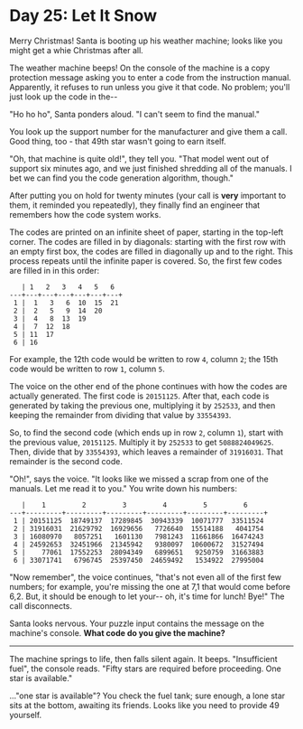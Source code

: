 # Day 25: Let It Snow

Merry Christmas! Santa is booting up his weather machine; looks like you
might get a whie Christmas after all.

The weather machine beeps! On the console of the machine is a copy
protection message asking you to enter a code from the instruction manual.
Apparently, it refuses to run unless you give it that code. No problem;
you'll just look up the code in the--

"Ho ho ho", Santa ponders aloud. "I can't seem to find the manual."

You look up the support number for the manufacturer and give them a call.
Good thing, too - that 49th star wasn't going to earn itself.

"Oh, that machine is quite old!", they tell you. "That model went out of
support six minutes ago, and we just finished shredding all of the manuals.
I bet we can find you the code generation algorithm, though."

After putting you on hold for twenty minutes (your call is **very**
important to them, it reminded you repeatedly), they finally find an
engineer that remembers how the code system works.

The codes are printed on an infinite sheet of paper, starting in the
top-left corner. The codes are filled in by diagonals: starting with the
first row with an empty first box, the codes are filled in diagonally up and
to the right. This process repeats until the infinite paper is covered. So,
the first few codes are filled in in this order:

```
   | 1   2   3   4   5   6
---+---+---+---+---+---+---+
 1 |  1   3   6  10  15  21
 2 |  2   5   9  14  20
 3 |  4   8  13  19
 4 |  7  12  18
 5 | 11  17
 6 | 16
```

For example, the 12th code would be written to row `4`, column `2`; the 15th
code would be written to row `1`, column `5`.

The voice on the other end of the phone continues with how the codes are
actually generated. The first code is `20151125`. After that, each code is
generated by taking the previous one, multiplying it by `252533`, and then
keeping the remainder from dividing that value by `33554393`.

So, to find the second code (which ends up in row `2`, column `1`), start
with the previous value, `20151125`. Multiply it by `252533` to get
`5088824049625`. Then, divide that by `33554393`, which leaves a remainder
of `31916031`. That remainder is the second code.

"Oh!", says the voice. "It looks like we missed a scrap from one of the
manuals. Let me read it to you." You write down his numbers:

```
   |    1         2         3         4         5         6
---+---------+---------+---------+---------+---------+---------+
 1 | 20151125  18749137  17289845  30943339  10071777  33511524
 2 | 31916031  21629792  16929656   7726640  15514188   4041754
 3 | 16080970   8057251   1601130   7981243  11661866  16474243
 4 | 24592653  32451966  21345942   9380097  10600672  31527494
 5 |    77061  17552253  28094349   6899651   9250759  31663883
 6 | 33071741   6796745  25397450  24659492   1534922  27995004
```

"Now remember", the voice continues, "that's not even all of the first few
numbers; for example, you're missing the one at 7,1 that would come before
6,2. But, it should be enough to let your-- oh, it's time for lunch! Bye!"
The call disconnects.

Santa looks nervous. Your puzzle input contains the message on the machine's
console. **What code do you give the machine?**

---

The machine springs to life, then falls silent again. It beeps.
"Insufficient fuel", the console reads. "Fifty stars are required before
proceeding. One star is available."

..."one star is available"? You check the fuel tank; sure enough, a lone
star sits at the bottom, awaiting its friends. Looks like you need to
provide 49 yourself.
